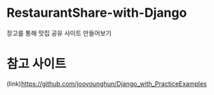 # RestaurantShare-with-Django
장고를 통해 맛집 공유 사이트 만들어보기


# 참고 사이트
(link)https://github.com/jooyounghun/Django_with_PracticeExamples
